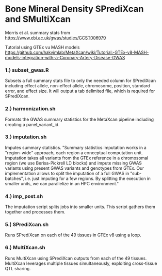 # Bone Mineral Density SPrediXcan and SMultiXcan 
Morris et al. summary stats from https://www.ebi.ac.uk/gwas/studies/GCST006979

Tutorial using GTEx vu MASH models 
https://github.com/hakyimlab/MetaXcan/wiki/Tutorial:-GTEx-v8-MASH-models-integration-with-a-Coronary-Artery-Disease-GWAS

### 1.) subset_gwas.R
Subsets a full summary stats file to only the needed column for SPrediXcan including effect allele, non-effect allele, chromosome, position, standard error, and effect size. It will output a tab delimited file, which is required for SPrediXcan.

### 2.) harmonization.sh
Formats the GWAS summary statistics for the MetaXcan pipeline including creating a panel_variant_id.

### 3.) imputation.sh
Imputes summary statistics. "Summary statistics imputation works in a "region-wide" approach, each region a conceptual computation unit. Imputation takes all variants from the GTEx reference in a chromosomal region (we use Berisa-Pickrell LD blocks) and impute missing GWAS variants using present GWAS variants and genotypes from GTEx. Our implementation allows to split the imputation of a full GWAS in "sub-batches", i.e. just imputing for a few regions. By splitting the execution in smaller units, we can parallelize in an HPC environment."

### 4.) imp_post.sh
The imputation script splits jobs into smaller units. This script gathers them together and processes them. 

### 5.) SPrediXcan.sh
Runs SPrediXcan on each of the 49 tissues in GTEx v8 using a loop.

### 6.) MultiXcan.sh
Runs MultiXcan using SPrediXcan outputs from each of the 49 tissues. MultiXcan leverages multiple tissues simultaneously, exploiting cross-tissue QTL sharing.





